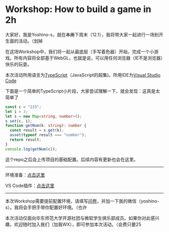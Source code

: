# Workshop: How to build a game in 2h  

大家好，我是Yoshino-s，就在~~本周~~下周末（12.1），我将带大家一起进行一场别开生面的活动。（划掉  

在这场Workshop中，我们将一起从最底层（手写着色器）开始，完成一个小游戏。所有内容将全部基于WebGL，也就是说，可以用任何浏览器（IE不是浏览器）快乐的玩耍。  

本次活动所用语言为[TypeScript](http://www.typescriptlang.org/)（JavaScript的超集)。所用IDE为[Visual Studio Code](https://code.visualstudio.com/)  

下面是一个简单的TypeScript小片段，大家尝试理解一下，就会发现：这真是太简单了  

```Typescript
const c = "233";
let i = 3;
let s = new Map<string, number>();
s.set(c, i);
function getNum(k: string): number {
  const result = s.get(k);
  asset(typeof result === "number");
  return result;
}
console.log(getNum(c));
```

这个repo之后会上传项目的基础配置。后续内容有更新也会在这里。

---

环境准备：[点击这里](/INTRODUCTION/ENVIRONMENT.md)  

VS Code插件：[点击这里](/INTRODUCTION/ENVIRONMENT.md)  

---

本次Workshop需要提前配置环境，请填写[问卷](https://www.wjx.cn/m/50200582.aspx)，并加一下我的微信（yoshino-s）。我将会手把手带你配置好环境。（也许  

本次活动仅面向华东师范大学开源社团与微软学生俱乐部成员。如果你对此感兴趣，欢迎随时加入我们（加我WX），即可参加本次活动。（会费只要25  